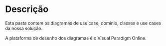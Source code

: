 # Descrição
Esta pasta contem os diagramas de use case, dominio, classes e use cases da nossa solução.

A plataforma de desenho dos diagramas é o Visual Paradigm Online.